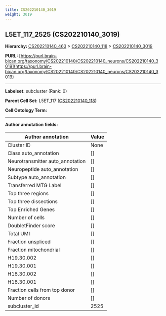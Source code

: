 ```yaml
---
title: CS202210140_3019
weight: 3019
---
```

## L5ET_117_2525 (CS202210140_3019)
<b>Hierarchy: </b>
[CS202210140_463](../CS202210140_463) >
[CS202210140_118](../CS202210140_118) >
[CS202210140_3019](../CS202210140_3019)

**PURL:** [https://purl.brain-bican.org/taxonomy/CS202210140/CS202210140_neurons/CS202210140_3019](https://purl.brain-bican.org/taxonomy/CS202210140/CS202210140_neurons/CS202210140_3019)

---


**Labelset:** subcluster (Rank: 0)

**Parent Cell Set:** L5ET_117 ([CS202210140_118](../CS202210140_118))



**Cell Ontology Term:** 

[MARKER GENES.]: #


---

[TRANSFERRED ANNOTATIONS.]: #


[AUTHOR ANNOTATION FIELDS.]: #


**Author annotation fields:**

| Author annotation | Value |
|-------------------|-------|
|Cluster ID|None|
|Class auto_annotation|[]|
|Neurotransmitter auto_annotation|[]|
|Neuropeptide auto_annotation|[]|
|Subtype auto_annotation|[]|
|Transferred MTG Label|[]|
|Top three regions|[]|
|Top three dissections|[]|
|Top Enriched Genes|[]|
|Number of cells|[]|
|DoubletFinder score|[]|
|Total UMI|[]|
|Fraction unspliced|[]|
|Fraction mitochondrial|[]|
|H19.30.002|[]|
|H19.30.001|[]|
|H18.30.002|[]|
|H18.30.001|[]|
|Fraction cells from top donor|[]|
|Number of donors|[]|
|subcluster_id|2525|
